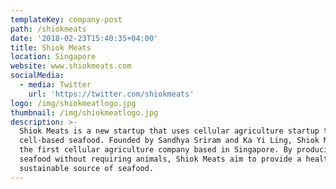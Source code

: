```yaml
---
templateKey: company-post
path: /shiokmeats
date: '2018-02-23T15:40:35+04:00'
title: Shiok Meats
location: Singapore
website: www.shiokmeats.com
socialMedia:
  - media: Twitter
    url: 'https://twitter.com/shiokmeats'
logo: /img/shiokmeatlogo.jpg
thumbnail: /img/shiokmeatlogo.jpg
description: >-
  Shiok Meats is a new startup that uses cellular agriculture startup to grow
  cell-based seafood. Founded by Sandhya Sriram and Ka Yi Ling, Shiok Meats is
  the first cellular agriculture company based in Singapore. By producing
  seafood without requiring animals, Shiok Meats aim to provide a healthier and
  sustainable source of seafood.
---
```


